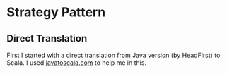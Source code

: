 Strategy Pattern
================
## Direct Translation
First I started with a direct translation from Java version (by HeadFirst) to Scala.
I used [javatoscala.com](http://javatoscala.com/) to help me in this.

